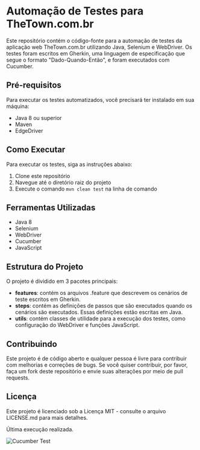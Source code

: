 <div>
<h1>Automação de Testes para TheTown.com.br</h1>
<p>Este repositório contém o código-fonte para a automação de testes da aplicação web TheTown.com.br utilizando Java, Selenium e WebDriver. Os testes foram escritos em Gherkin, uma linguagem de especificação que segue o formato "Dado-Quando-Então", e foram executados com Cucumber.</p>
<h2>Pré-requisitos</h2>
<p>Para executar os testes automatizados, você precisará ter instalado em sua máquina:</p>
<ul>
  <li>Java 8 ou superior</li>
  <li>Maven</li>
  <li>EdgeDriver</li>
</ul>
<h2>Como Executar</h2>
<p>Para executar os testes, siga as instruções abaixo:</p>
<ol>
  <li>Clone este repositório</li>
  <li>Navegue até o diretório raiz do projeto</li>
  <li>Execute o comando <code>mvn clean test</code> na linha de comando</li>
</ol>
<h2>Ferramentas Utilizadas</h2>
<ul>
  <li>Java 8</li>
  <li>Selenium</li>
  <li>WebDriver</li>
  <li>Cucumber</li>
  <li>JavaScript</li>
</ul>
<h2>Estrutura do Projeto</h2>
<p>O projeto é dividido em 3 pacotes principais:</p>
<ul>
  <li><strong>features</strong>: contém os arquivos .feature que descrevem os cenários de teste escritos em Gherkin.</li>
  <li><strong>steps</strong>: contém as definições de passos que são executados quando os cenários são executados. Essas definições estão escritas em Java.</li>
  <li><strong>utils</strong>: contém classes de utilidade para a execução dos testes, como configuração do WebDriver e funções JavaScript.</li>
</ul>
<h2>Contribuindo</h2>
<p>Este projeto é de código aberto e qualquer pessoa é livre para contribuir com melhorias e correções de bugs. Se você quiser contribuir, por favor, faça um fork deste repositório e envie suas alterações por meio de pull requests.</p>
<h2>Licença</h2>
<p>Este projeto é licenciado sob a Licença MIT - consulte o arquivo LICENSE.md para mais detalhes.</p>
  <p>Última execução realizada.</p>
  <img src="https://user-images.githubusercontent.com/67884162/235322230-0ba63ebb-ef2a-429b-9a63-b0bf02ac3d0a.png" alt="Cucumber Test">

</div>
